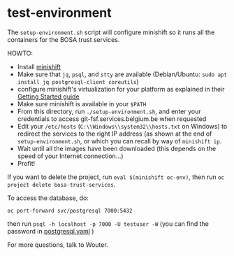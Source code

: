 # test-environment

The `setup-environment.sh` script will configure minishift so it runs
all the containers for the BOSA trust services.

HOWTO:

- Install [minishift](https://github.com/minishift/minishift)
- Make sure that `jq`, `psql`, and `stty` are available (Debian/Ubuntu: `sudo
  apt install jq postgresql-client coreutils`)
- configure minishift's virtualization for your platform as explained in
  their [Getting Started
guide](https://docs.okd.io/3.11/minishift/getting-started/index.html)
- Make sure minishift is available in your `$PATH`
- From this directory, run `./setup-environment.sh`, and enter your
  credentials to access git-fsf.services.belgium.be when requested
- Edit your `/etc/hosts` (`C:\\Windows\\system32\\hosts.txt` on Windows)
  to redirect the services to the right IP address (as shown at the end
  of `setup-environment.sh`, or which you can recall by way of
  `minishift ip`.
- Wait until all the images have been downloaded (this depends on the
  speed of your Internet connection...)
- Profit!

If you want to delete the project, run `eval $(minishift oc-env)`, then
run `oc project delete bosa-trust-services`.

To access the database, do:

    oc port-forward svc/postgresql 7000:5432

then run `psql -h localhost -p 7000 -U testuser -W` (you can find the
password in [postgresql.yaml](postgresql.yaml) )

For more questions, talk to Wouter.
